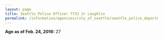 ```yaml
---
layout: page
title: Seattle Police Officer 7733 Jr Laughlin
permalink: /information/agencies/city_of_seattle/seattle_police_department/copbook/7733/
---
```


**Age as of Feb. 24, 2016:** 27
